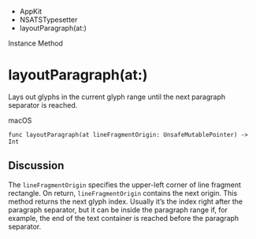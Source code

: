 

- AppKit
- NSATSTypesetter
-  layoutParagraph(at:) 

Instance Method

# layoutParagraph(at:)

Lays out glyphs in the current glyph range until the next paragraph separator is reached.

macOS

``` source
func layoutParagraph(at lineFragmentOrigin: UnsafeMutablePointer) -> Int
```

## Discussion

The `lineFragmentOrigin` specifies the upper-left corner of line fragment rectangle. On return, `lineFragmentOrigin` contains the next origin. This method returns the next glyph index. Usually it’s the index right after the paragraph separator, but it can be inside the paragraph range if, for example, the end of the text container is reached before the paragraph separator.

